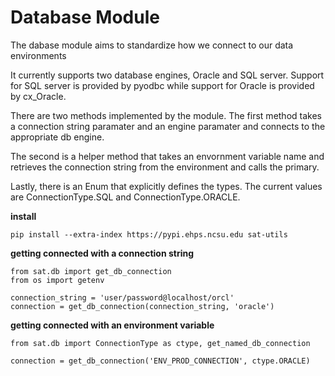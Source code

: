 # Database Module

The dabase module aims to standardize how we connect to our data environments

It currently supports two database engines, Oracle and SQL server. 
Support for SQL server is provided by pyodbc while support for Oracle is provided by cx_Oracle.

There are two methods implemented by the module. The first method takes a 
connection string paramater and an engine paramater and connects to the
appropriate db engine.

The second is a helper method that takes an envornment variable name 
and retrieves the connection string from the environment and calls the primary.

Lastly, there is an Enum that explicitly defines the types.
The current values are ConnectionType.SQL and ConnectionType.ORACLE.

__install__

`pip install --extra-index https://pypi.ehps.ncsu.edu sat-utils`

__getting connected with a connection string__

```
from sat.db import get_db_connection
from os import getenv

connection_string = 'user/password@localhost/orcl'
connection = get_db_connection(connection_string, 'oracle')
```

__getting connected with an environment variable__

```
from sat.db import ConnectionType as ctype, get_named_db_connection

connection = get_db_connection('ENV_PROD_CONNECTION', ctype.ORACLE)
```